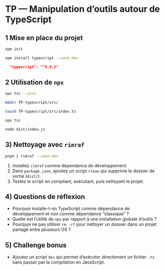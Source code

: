 # TP — Manipulation d’outils autour de TypeScript

## 1 Mise en place du projet

```bash
npm init
```

```bash
npm install typescript --save-dev
```

```json
  "typescript": "^5.9.2"
```

## 2 Utilisation de `npx`

```bash
npx tsc --init
```

```bash
mkdir TP-typescript/src/
```

```bash
touch TP-typescript/src/index.ts
```

```bash
npx tsc
```

```bash
node dist/index.js
```

## 3) Nettoyage avec `rimraf`

```bash
pnpm i rimraf --save-dev
```

1. Installez `rimraf` comme dépendance de développement.
2. Dans `package.json`, ajoutez un script `clean` qui supprime le dossier de sortie (`dist/`).
3. Testez le script en compilant, exécutant, puis nettoyant le projet.


## 4) Questions de réflexion

* Pourquoi installe-t-on TypeScript comme dépendance de développement et non comme dépendance “classique” ?
* Quelle est l’utilité de `npx` par rapport à une installation globale d’outils ?
* Pourquoi ne pas utiliser `rm -rf` pour nettoyer un dossier dans un projet partagé entre plusieurs OS ?

## 5) Challenge bonus

* Ajoutez un script `dev` qui permet d’exécuter directement un fichier `.ts` sans passer par la compilation en JavaScript.